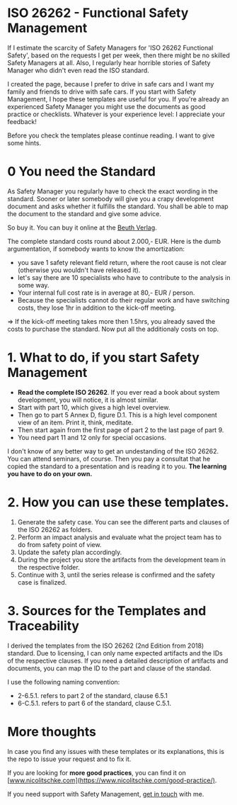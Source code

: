 # ISO 26262 - Functional Safety Management
If I estimate the scarcity of Safety Managers for 'ISO 26262 Functional Safety', based on the requests I get per week, then there might be no skilled Safety Managers at all. Also, I regularly hear horrible stories of Safety Manager who didn't even read the ISO standard.

I created the page, because I prefer to drive in safe cars and I want my family and friends to drive with safe cars. If you start with Safety Management, I hope these templates are useful for you. If you're already an experienced Safety Manager you might use the documents as good practice or checklists. Whatever is your experience level: I appreciate your feedback!

Before you check the templates please continue reading. I want to give some hints.

# 0 You need the Standard
As Safety Manager you regularly have to check the exact wording in the standard. Sooner or later somebody will give you a crapy development document and asks whether it fulfills the standard. You shall be able to map the document to the standard and give some advice. 

So buy it. You can buy it online at the [Beuth Verlag](https://www.din.de/de/mitwirken/normenausschuesse/naautomobil/nationale-gremien/72366/wdc-grem:din21:228634304!search-grem-details?masking=true).

The complete standard costs round about 2.000,- EUR. Here is the dumb argumentation, if somebody wants to know the amortization:
- you save 1 safety relevant field return, where the root cause is not clear (otherwise you wouldn't have released it).
- let's say there are 10 specialists who have to contribute to the analysis in some way. 
- Your internal full cost rate is in average at 80,- EUR / person.
- Because the specialists cannot do their regular work and have switching costs, they lose 1hr in addition to the kick-off meeting. 

=> If the kick-off meeting takes more then 1.5hrs, you already saved the costs to purchase the standard. Now put all the additionaly costs on top.


# 1. What to do, if you start Safety Management
- **Read the complete ISO 26262**. If you ever read a book about system development, you will notice, it is almost similar.
- Start with part 10, which gives a high level overview. 
- Then go to part 5 Annex D, figure D.1. This is a high level component view of an item. Print it, think, meditate.
- Then start again from the first page of part 2 to the last page of part 9.
- You need part 11 and 12 only for special occasions.

I don't know of any better way to get an undestanding of the ISO 26262. You can attend seminars, of course. Then you pay a consultat that he copied the standard to a presentation and is reading it to you. **The learning you have to do on your own.**

# 2. How you can use these templates. 
1. Generate the safety case. You can see the different parts and clauses of the ISO 26262 as folders.
2. Perform an impact analysis and evaluate what the project team has to do from safety point of view.
3. Update the safety plan accordingly.
4. During the project you store the artifacts from the development team in the respective folder.
5. Continue with 3, until the series release is confirmed and the safety case is finalized.

# 3. Sources for the Templates and Traceability
I derived the templates from the ISO 26262 (2nd Edition from 2018) standard. Due to licensing, I can only name expected artifacts and the IDs of the respective clauses. If you need a detailed description of artifacts and documents, you can map the ID to the part and clause of the standad. 

I use the following naming convention:
- 2-6.5.1. refers to part 2 of the standard, clause 6.5.1
- 6-C.5.1. refers to part 6 of the standard, clause C.5.1.

# More thoughts
In case you find any issues with these templates or its explanations, this is the repo to issue your request and to fix it.

If you are looking for **more good practices**, you can find it on [www.nicolitschke.com](https://www.nicolitschke.com/good-practice/).

If you need support with Safety Management, [get in touch](https://www.nicolitschke.com/interims/#safety) with me.
